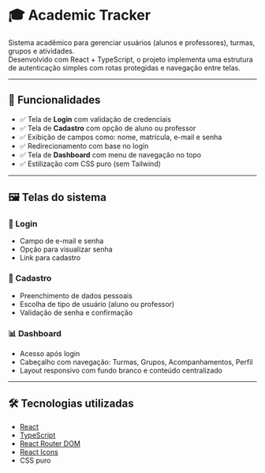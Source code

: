 # 🎓 Academic Tracker

Sistema acadêmico para gerenciar usuários (alunos e professores), turmas, grupos e atividades.  
Desenvolvido com React + TypeScript, o projeto implementa uma estrutura de autenticação simples com rotas protegidas e navegação entre telas.

---

## 🚀 Funcionalidades

- ✅ Tela de **Login** com validação de credenciais
- ✅ Tela de **Cadastro** com opção de aluno ou professor
- ✅ Exibição de campos como: nome, matrícula, e-mail e senha
- ✅ Redirecionamento com base no login
- ✅ Tela de **Dashboard** com menu de navegação no topo
- ✅ Estilização com CSS puro (sem Tailwind)

---

## 🖼️ Telas do sistema

### 🔐 Login
- Campo de e-mail e senha
- Opção para visualizar senha
- Link para cadastro

### 📝 Cadastro
- Preenchimento de dados pessoais
- Escolha de tipo de usuário (aluno ou professor)
- Validação de senha e confirmação

### 📊 Dashboard
- Acesso após login
- Cabeçalho com navegação: Turmas, Grupos, Acompanhamentos, Perfil
- Layout responsivo com fundo branco e conteúdo centralizado

---

## 🛠️ Tecnologias utilizadas

- [React](https://reactjs.org/)
- [TypeScript](https://www.typescriptlang.org/)
- [React Router DOM](https://reactrouter.com/)
- [React Icons](https://react-icons.github.io/react-icons/)
- CSS puro




